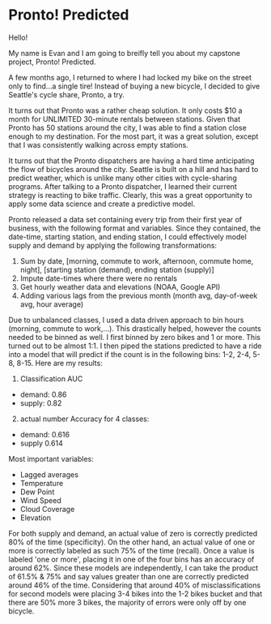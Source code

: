 # Pronto! Predicted

Hello! 

My name is Evan and I am going to breifly tell you about my capstone project, Pronto! Predicted.

A few months ago, I returned to where I had locked my bike on the street only to find...a single tire! Instead of buying a new bicycle, I decided to give Seattle's cycle share, Pronto, a try. 

It turns out that Pronto was a rather cheap solution. It only costs $10 a month for UNLIMITED 30-minute rentals between stations. Given that Pronto has 50 stations around the city, I was able to find a station close enough to my destination. For the most part, it was a great solution, except that I was consistently walking across empty stations. 

It turns out that the Pronto dispatchers are having a hard time anticipating the flow of bicycles around the city. Seattle is built on a hill and has hard to predict weather, which is unlike many other cities with cycle-sharing programs. After talking to a Pronto dispatcher, I learned their current strategy is reacting to bike traffic. Clearly, this was a great opportunity to apply some data science and create a predictive model. 

Pronto released a data set containing every trip from their first year of business, with the following format and variables. Since they contained, the date-time, starting station, and ending station, I could effectively model supply and demand by applying the following transformations:

1. Sum by date, [morning, commute to work, afternoon, commute home, night], [starting station (demand), ending station (supply)]
2. Impute date-times where there were no rentals
3. Get hourly weather data and elevations (NOAA, Google API)
4. Adding various lags from the previous month (month avg, day-of-week avg, hour average)

Due to unbalanced classes, I used a data driven approach to bin hours (morning, commute to work,...). This drastically helped, however the counts needed to be binned as well. I first binned by zero bikes and 1 or more. This turned out to be almost 1:1. I then piped the stations predicted to have a ride into a model that will predict if the count is in the following bins: 1-2, 2-4, 5-8, 8-15. Here are my results:

1. Classification AUC
 * demand: 0.86
 * supply: 0.82
2. actual number Accuracy for 4 classes:
 * demand: 0.616
 * supply 0.614

Most important variables:
* Lagged averages
* Temperature
* Dew Point
* Wind Speed
* Cloud Coverage
* Elevation

For both supply and demand, an actual value of zero is correctly predicted 80% of the time (specificity). On the other hand, an actual value of one or more is correctly labeled as such 75% of the time (recall). Once a value is labeled 'one or more', placing it in one of the four bins has an accuracy of around 62%. Since these models are independently, I can take the product of 61.5% & 75% and say values greater than one are correctly predicted around 46% of the time. Considering that around 40% of misclassifications for second models were placing 3-4 bikes into the 1-2 bikes bucket and that there are 50% more 3 bikes, the majority of errors were only off by one bicycle. 














